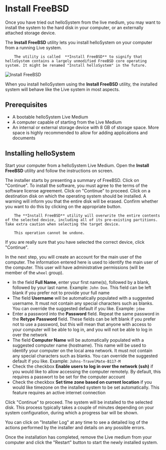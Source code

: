 # Install FreeBSD

Once you have tried out helloSystem from the live medium, you may want to install the system to the hard disk in your computer, or an externally attached storage device.

The __Install FreeBSD__ utility lets you install helloSystem on your computer from a running Live system.

``` .. note::
    The utility is called  **Install FreeBSD** to signify that helloSystem contains a largely unmodified FreeBSD core operating system. It might be renamed "Install helloSystem" in the future.
```

![Install FreeBSD](https://user-images.githubusercontent.com/2480569/93003377-7d77c480-f53e-11ea-9e2d-aed1b41a17df.png)

When you install helloSystem using the __Install FreeBSD__ utility, the installed system will behave like the Live system in most aspects.

## Prerequisites

* A bootable helloSystem Live Medium
* A computer capable of starting from the Live Medium
* An internal or external storage device with 8 GB of storage space. More space is highly recommended to allow for adding applications and documents

## Installing helloSystem

Start your computer from a helloSystem Live Medium. Open the __Install FreeBSD__ utility and follow the instructions on screen.

The installer starts by presenting a summary of FreeBSD. Click on "Continue". To install the software, you must agree to the terms of the software license agreement. Click on "Continue" to proceed. Click on a destination disk on which the operating system should be installed. A warning will inform you that the entire disk will be erased. Confirm whether you want to do this by clicking on the appropriate button.

``` .. warning::
    The **Install FreeBSD** utility will overwrite the entire contents of the selected device, including all of its pre-existing partitions. Take extra caution when selecting the target device.
    
    This operation cannot be undone.
```

If you are really sure that you have selected the correct device, click "Continue". 

In the next step, you will create an account for the main user of the computer. The information entered here is used to identify the main user of the computer. This user will have administrative permissions (will be member of the `wheel` group).

* In the field __Full Name__, enter your first name(s), followed by a blank, followed by your last name. Example: `John Doe`. This field can be left blank if you prefer not to provide your full name
* The field __Username__ will be automatically populated with a suggested username. It must not contain any special characters such as blanks. You can override the suggested default if you like. Example: `jdoe`
* Enter a password into the __Password__ field. Repeat the same password in the __Retype Password__ field. These fields can be left blank if you prefer not to use a password, but this will mean that anyone with access to your computer will be able to log in, and you will not be able to log in over the network
* The field __Computer Name__ will be automatically populated with a suggested computer name (hostname). This name will be used to identify your computer on the local area network. It must not contain any special characters such as blanks. You can override the suggested default if you like. Example: `Johns-TravelMate-B117-M`
* Check the checkbox __Enable users to log in over the network (ssh)__ if you would like to allow accessing the computer remotely. By default, this requires a passwort to be set for the computer account
* Check the checkbox __Set time zone based on current location__ if you would like timezone on the installed system to be set automatically. This feature requires an active internet connection

Click "Continue" to proceed. The system will be installed to the selected disk. This process typically takes a couple of minutes depending on your system configuration, during which a progress bar will be shown.

You can click on "Installer Log" at any time to see a detailed log of the actions performed by the installer and details on any possible errors.

Once the installation has completed, remove the Live medium from your computer and click the "Restart" button to start the newly installed system.
